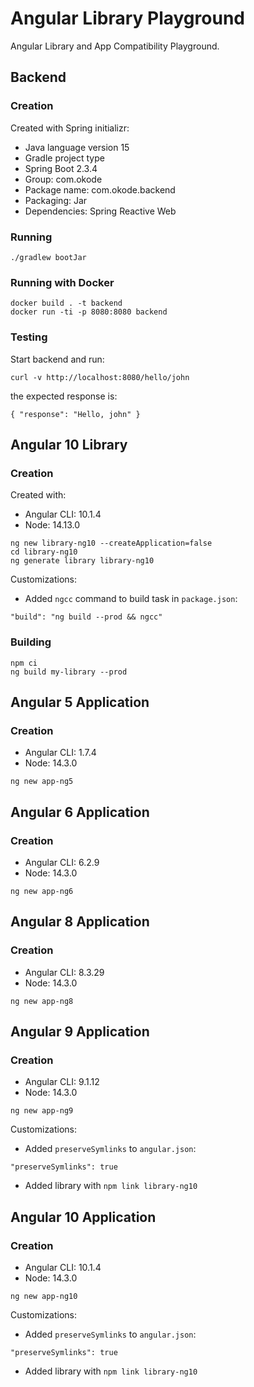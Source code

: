 # Angular Library Playground

Angular Library and App Compatibility Playground.

## Backend

### Creation

Created with Spring initializr:

* Java language version 15
* Gradle project type
* Spring Boot 2.3.4
* Group: com.okode
* Package name: com.okode.backend
* Packaging: Jar
* Dependencies: Spring Reactive Web

### Running

```
./gradlew bootJar
```

### Running with Docker

```
docker build . -t backend
docker run -ti -p 8080:8080 backend
```

### Testing

Start backend and run:

```
curl -v http://localhost:8080/hello/john
```

the expected response is:

```
{ "response": "Hello, john" }
```

## Angular 10 Library

### Creation

Created with:

* Angular CLI: 10.1.4
* Node: 14.13.0

```
ng new library-ng10 --createApplication=false
cd library-ng10
ng generate library library-ng10
```

Customizations:

* Added `ngcc` command to build task in `package.json`:

```
"build": "ng build --prod && ngcc"
```

### Building

```
npm ci
ng build my-library --prod
```

## Angular 5 Application

### Creation

* Angular CLI: 1.7.4
* Node: 14.3.0

```
ng new app-ng5
```

## Angular 6 Application

### Creation

* Angular CLI: 6.2.9
* Node: 14.3.0

```
ng new app-ng6
```

## Angular 8 Application

### Creation

* Angular CLI: 8.3.29
* Node: 14.3.0

```
ng new app-ng8
```

## Angular 9 Application

### Creation

* Angular CLI: 9.1.12
* Node: 14.3.0

```
ng new app-ng9
```

Customizations:

* Added `preserveSymlinks` to `angular.json`:

```
"preserveSymlinks": true
```

* Added library with `npm link library-ng10`

## Angular 10 Application

### Creation

* Angular CLI: 10.1.4
* Node: 14.3.0

```
ng new app-ng10
```

Customizations:

* Added `preserveSymlinks` to `angular.json`:

```
"preserveSymlinks": true
```

* Added library with `npm link library-ng10`